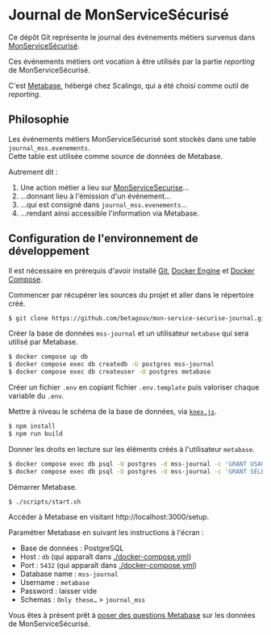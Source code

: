 # Journal de MonServiceSécurisé

Ce dépôt Git représente le journal des événements métiers 
survenus dans [MonServiceSécurisé](https://github.com/betagouv/mon-service-securise).

Ces événements métiers ont vocation à être utilisés par la 
partie _reporting_ de MonServiceSécurisé.

C'est [Metabase](https://www.metabase.com/), hébergé chez Scalingo, qui a été choisi 
comme outil de _reporting_.

## Philosophie

Les événements métiers MonServiceSécurisé sont stockés dans une table `journal_mss.evenements`.  
Cette table est utilisée comme source de données de Metabase. 

Autrement dit : 
 1. Une action métier a lieu sur [MonServiceSecurise](https://monservicesecurise.beta.gouv.fr)…
 2. …donnant lieu à l'émission d'un événement…
 3. …qui est consigné dans `journal_mss.evenements`…
 4. …rendant ainsi accessible l'information via Metabase.

## Configuration de l'environnement de développement

Il est nécessaire en prérequis d'avoir installé [Git](https://git-scm.com/),
[Docker Engine](https://docs.docker.com/get-docker/) et [Docker Compose](https://docs.docker.com/compose/install/).

Commencer par récupérer les sources du projet et aller dans le répertoire créé.

```sh
$ git clone https://github.com/betagouv/mon-service-securise-journal.git && cd mon-service-securise-journal
```

Créer la base de données `mss-journal` et un utilisateur `metabase` 
qui sera utilisé par Metabase.

```sh
$ docker compose up db
$ docker compose exec db createdb -U postgres mss-journal
$ docker compose exec db createuser -U postgres metabase
```

Créer un fichier `.env` en copiant fichier `.env.template` puis valoriser chaque variable du `.env`.

Mettre à niveau le schéma de la base de données, via [`knex.js`](https://knexjs.org/).

```sh
$ npm install
$ npm run build
```

Donner les droits en lecture sur les éléments créés à l'utilisateur `metabase`.

```sh
$ docker compose exec db psql -U postgres -d mss-journal -c 'GRANT USAGE ON SCHEMA journal_mss TO metabase;'
$ docker compose exec db psql -U postgres -d mss-journal -c 'GRANT SELECT ON ALL TABLES IN SCHEMA journal_mss TO metabase;'
```


Démarrer Metabase.

```sh
$ ./scripts/start.sh
```

Accéder à Metabase en visitant http://localhost:3000/setup.  

Paramétrer Metabase en suivant les instructions à l'écran :
 - Base de données : PostgreSQL
 - Host : `db` (qui apparaît dans [./docker-compose.yml](./docker-compose.yml))
 - Port : `5432` (qui apparaît dans [./docker-compose.yml](./docker-compose.yml))
 - Database name : `mss-journal`
 - Username : `metabase`
 - Password : laisser vide
 - Schemas : `Only these…` > `journal_mss`

Vous êtes à présent prêt à [poser des questions Metabase](https://www.metabase.com/docs/latest/questions/start) sur les 
données de MonServiceSécurisé.
